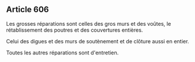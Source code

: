 Article 606
----
Les grosses réparations sont celles des gros murs et des voûtes, le
rétablissement des poutres et des couvertures entières.

Celui des digues et des murs de soutènement et de clôture aussi en entier.

Toutes les autres réparations sont d'entretien.
